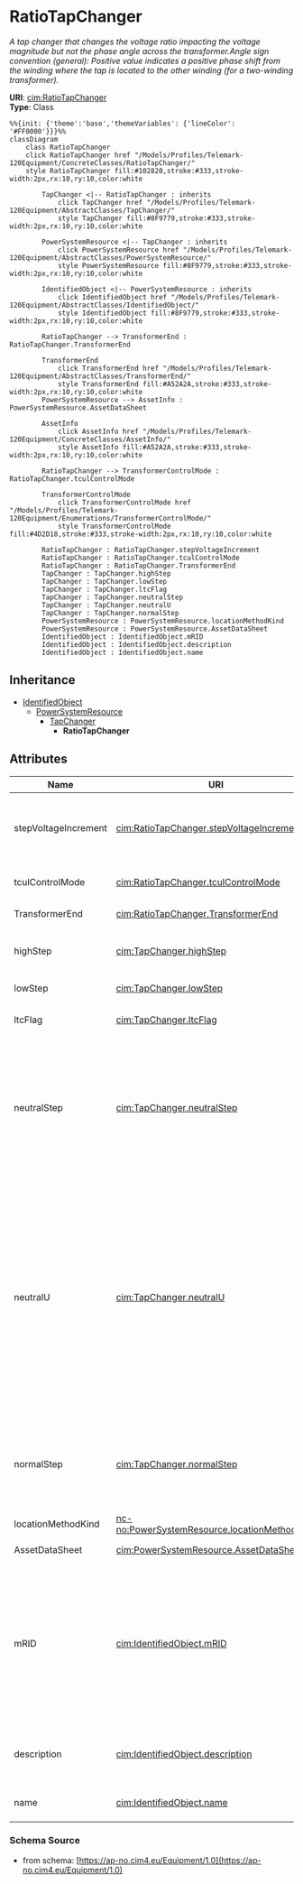 # RatioTapChanger

_A tap changer that changes the voltage ratio impacting the voltage magnitude but not the phase angle across the transformer.Angle sign convention (general): Positive value indicates a positive phase shift from the winding where the tap is located to the other winding (for a two-winding transformer)._

**URI**: [cim:RatioTapChanger](https://cim.ucaiug.io/ns#RatioTapChanger)<br />
**Type**: Class

```mermaid
%%{init: {'theme':'base','themeVariables': {'lineColor': '#FF0000'}}}%%
classDiagram
    class RatioTapChanger
    click RatioTapChanger href "/Models/Profiles/Telemark-120Equipment/ConcreteClasses/RatioTapChanger/"
    style RatioTapChanger fill:#102820,stroke:#333,stroke-width:2px,rx:10,ry:10,color:white
     
        TapChanger <|-- RatioTapChanger : inherits
            click TapChanger href "/Models/Profiles/Telemark-120Equipment/AbstractClasses/TapChanger/"
            style TapChanger fill:#8F9779,stroke:#333,stroke-width:2px,rx:10,ry:10,color:white
     
        PowerSystemResource <|-- TapChanger : inherits
            click PowerSystemResource href "/Models/Profiles/Telemark-120Equipment/AbstractClasses/PowerSystemResource/"
            style PowerSystemResource fill:#8F9779,stroke:#333,stroke-width:2px,rx:10,ry:10,color:white
     
        IdentifiedObject <|-- PowerSystemResource : inherits
            click IdentifiedObject href "/Models/Profiles/Telemark-120Equipment/AbstractClasses/IdentifiedObject/"
            style IdentifiedObject fill:#8F9779,stroke:#333,stroke-width:2px,rx:10,ry:10,color:white

        RatioTapChanger --> TransformerEnd : RatioTapChanger.TransformerEnd

        TransformerEnd
            click TransformerEnd href "/Models/Profiles/Telemark-120Equipment/AbstractClasses/TransformerEnd/"
            style TransformerEnd fill:#A52A2A,stroke:#333,stroke-width:2px,rx:10,ry:10,color:white
        PowerSystemResource --> AssetInfo : PowerSystemResource.AssetDataSheet

        AssetInfo
            click AssetInfo href "/Models/Profiles/Telemark-120Equipment/ConcreteClasses/AssetInfo/"
            style AssetInfo fill:#A52A2A,stroke:#333,stroke-width:2px,rx:10,ry:10,color:white

        RatioTapChanger --> TransformerControlMode : RatioTapChanger.tculControlMode

        TransformerControlMode
            click TransformerControlMode href "/Models/Profiles/Telemark-120Equipment/Enumerations/TransformerControlMode/"
            style TransformerControlMode fill:#4D2D18,stroke:#333,stroke-width:2px,rx:10,ry:10,color:white

        RatioTapChanger : RatioTapChanger.stepVoltageIncrement
        RatioTapChanger : RatioTapChanger.tculControlMode
        RatioTapChanger : RatioTapChanger.TransformerEnd
        TapChanger : TapChanger.highStep
        TapChanger : TapChanger.lowStep
        TapChanger : TapChanger.ltcFlag
        TapChanger : TapChanger.neutralStep
        TapChanger : TapChanger.neutralU
        TapChanger : TapChanger.normalStep
        PowerSystemResource : PowerSystemResource.locationMethodKind
        PowerSystemResource : PowerSystemResource.AssetDataSheet
        IdentifiedObject : IdentifiedObject.mRID
        IdentifiedObject : IdentifiedObject.description
        IdentifiedObject : IdentifiedObject.name
```

## Inheritance
* [IdentifiedObject](/Models/Profiles/Telemark-120Equipment/AbstractClasses/IdentifiedObject/)
    * [PowerSystemResource](/Models/Profiles/Telemark-120Equipment/AbstractClasses/PowerSystemResource/)
        * [TapChanger](/Models/Profiles/Telemark-120Equipment/AbstractClasses/TapChanger/)
            * **RatioTapChanger**

## Attributes
| Name | URI | Cardinality and Range | Description | Inheritance |
| ---  | --- | --- | --- | --- |
| stepVoltageIncrement | [cim:RatioTapChanger.stepVoltageIncrement](https://cim.ucaiug.io/ns#RatioTapChanger.stepVoltageIncrement) | 0..1 PerCent | Tap step increment, in per cent of rated voltage of the power transformer end, per step position.When the increment is negative, the voltage decreases when the tap step increases. | direct |
| tculControlMode | [cim:RatioTapChanger.tculControlMode](https://cim.ucaiug.io/ns#RatioTapChanger.tculControlMode) | 0..1 TransformerControlMode | Specifies the regulation control mode (voltage or reactive) of the RatioTapChanger. | direct |
| TransformerEnd | [cim:RatioTapChanger.TransformerEnd](https://cim.ucaiug.io/ns#RatioTapChanger.TransformerEnd) | 0..1 TransformerEnd | Transformer end to which this ratio tap changer belongs. | direct |
| highStep | [cim:TapChanger.highStep](https://cim.ucaiug.io/ns#TapChanger.highStep) | 0..1 integer | Highest possible tap step position, advance from neutral.The attribute shall be greater than lowStep. | TapChanger |
| lowStep | [cim:TapChanger.lowStep](https://cim.ucaiug.io/ns#TapChanger.lowStep) | 0..1 integer | Lowest possible tap step position, retard from neutral. | TapChanger |
| ltcFlag | [cim:TapChanger.ltcFlag](https://cim.ucaiug.io/ns#TapChanger.ltcFlag) | 0..1 boolean | Specifies whether or not a TapChanger has load tap changing capabilities. | TapChanger |
| neutralStep | [cim:TapChanger.neutralStep](https://cim.ucaiug.io/ns#TapChanger.neutralStep) | 0..1 integer | The neutral tap step position for this winding.The attribute shall be equal to or greater than lowStep and equal or less than highStep.It is the step position where the voltage is neutralU when the other terminals of the transformer are at the ratedU.  If there are other tap changers on the transformer those taps are kept constant at their neutralStep. | TapChanger |
| neutralU | [cim:TapChanger.neutralU](https://cim.ucaiug.io/ns#TapChanger.neutralU) | 0..1 Voltage | Voltage at which the winding operates at the neutral tap setting. It is the voltage at the terminal of the PowerTransformerEnd associated with the tap changer when all tap changers on the transformer are at their neutralStep position.  Normally neutralU of the tap changer is the same as ratedU of the PowerTransformerEnd, but it can differ in special cases such as when the tapping mechanism is separate from the winding more common on lower voltage transformers.This attribute is not relevant for PhaseTapChangerAsymmetrical, PhaseTapChangerSymmetrical and PhaseTapChangerLinear. | TapChanger |
| normalStep | [cim:TapChanger.normalStep](https://cim.ucaiug.io/ns#TapChanger.normalStep) | 0..1 integer | The tap step position used in normal network operation for this winding. For a Fixed tap changer indicates the current physical tap setting.The attribute shall be equal to or greater than lowStep and equal to or less than highStep. | TapChanger |
| locationMethodKind | [nc-no:PowerSystemResource.locationMethodKind](http://cim4.eu/ns/nc-no#PowerSystemResource.locationMethodKind) | 0..1 LocationMethodKind | Possible methods to derive geographical location. | PowerSystemResource |
| AssetDataSheet | [cim:PowerSystemResource.AssetDataSheet](https://cim.ucaiug.io/ns#PowerSystemResource.AssetDataSheet) | 0..1 AssetInfo | Datasheet information for this power system resource. | PowerSystemResource |
| mRID | [cim:IdentifiedObject.mRID](https://cim.ucaiug.io/ns#IdentifiedObject.mRID) | 0..1 string | Master resource identifier issued by a model authority. The mRID is unique within an exchange context. Global uniqueness is easily achieved by using a UUID, as specified in RFC 4122, for the mRID. The use of UUID is strongly recommended.For CIMXML data files in RDF syntax conforming to IEC 61970-552, the mRID is mapped to rdf:ID or rdf:about attributes that identify CIM object elements. | IdentifiedObject |
| description | [cim:IdentifiedObject.description](https://cim.ucaiug.io/ns#IdentifiedObject.description) | 0..1 string | The description is a free human readable text describing or naming the object. It may be non unique and may not correlate to a naming hierarchy. | IdentifiedObject |
| name | [cim:IdentifiedObject.name](https://cim.ucaiug.io/ns#IdentifiedObject.name) | 0..1 string | The name is any free human readable and possibly non unique text naming the object. | IdentifiedObject |

### Schema Source
* from schema: [https://ap-no.cim4.eu/Equipment/1.0](https://ap-no.cim4.eu/Equipment/1.0)
